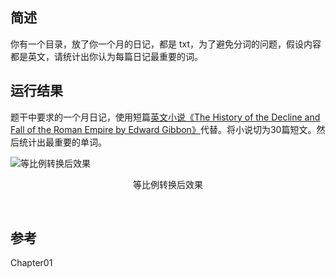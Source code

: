 <!-- @format -->

## 简述

你有一个目录，放了你一个月的日记，都是 txt，为了避免分词的问题，假设内容都是英文，请统计出你认为每篇日记最重要的词。

## 运行结果
题干中要求的一个月日记，使用短篇[英文小说《The History of the Decline and Fall of the Roman Empire by Edward Gibbon》](https://www.gutenberg.org/ebooks/25717)代替。将小说切为30篇短文。然后统计出最重要的单词。

![等比例转换后效果](./ouput/resize_ratio_5.jpg)

<p align='center'>等比例转换后效果</p>
<br/>

## 参考
Chapter01
